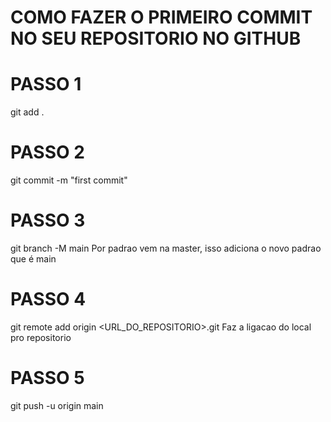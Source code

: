 # COMO FAZER O PRIMEIRO COMMIT NO SEU REPOSITORIO NO GITHUB

# PASSO 1
git add .

# PASSO 2
git commit -m "first commit"

# PASSO 3
git branch -M main
Por padrao vem na master, isso adiciona o novo padrao que é main

# PASSO 4
git remote add origin <URL_DO_REPOSITORIO>.git
Faz a ligacao do local pro repositorio

# PASSO 5
git push -u origin main